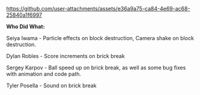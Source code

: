 
https://github.com/user-attachments/assets/e36a9a75-ca84-4e69-ac68-25840a1f6997

**Who Did What:**  

Seiya Iwama - Particle effects on block destruction, Camera shake on block destruction.  

Dylan Robles - Score increments on brick break  

Sergey Karpov - Ball speed up on brick break, as well as some bug fixes with animation and code path.  

Tyler Posella - Sound on brick break



